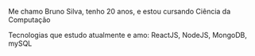 Me chamo Bruno Silva, tenho 20 anos, e estou cursando Ciência da Computação

Tecnologias que estudo atualmente e amo: ReactJS, NodeJS, MongoDB, mySQL
